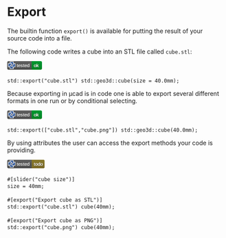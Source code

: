 # Export

The builtin function `export()` is available for putting the result of your source code into a file.

The following code writes a cube into an STL file called `cube.stl`:

![test](.test/export_single.png)

```µcad,export_single
std::export("cube.stl") std::geo3d::cube(size = 40.0mm);
```

Because exporting in µcad is in code one is able to export several different formats in one run or by conditional selecting.

![test](.test/export_multiple.png)

```µcad,export_multiple
std::export(["cube.stl","cube.png"]) std::geo3d::cube(40.0mm);
```

By using attributes the user can access the export methods your code is providing.

![test](.test/export_attribute.png)

```µcad,export_attribute#todo
#[slider("cube size")]
size = 40mm;

#[export("Export cube as STL")]
std::export("cube.stl") cube(40mm);

#[export("Export cube as PNG")]
std::export("cube.png") cube(40mm);
```
